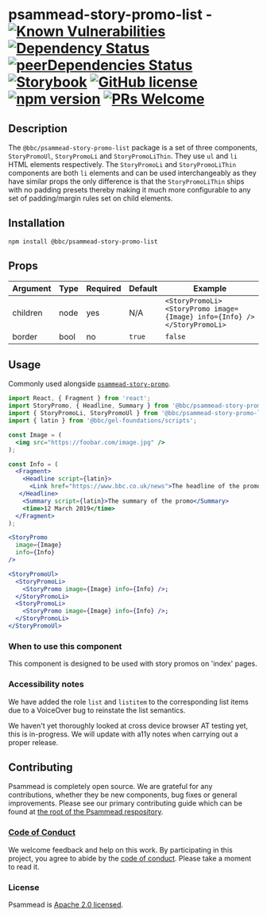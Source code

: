 # psammead-story-promo-list - [![Known Vulnerabilities](https://snyk.io/test/github/bbc/psammead/badge.svg?targetFile=packages%2Fcomponents%2Fpsammead-story-promo-list%2Fpackage.json)](https://snyk.io/test/github/bbc/psammead?targetFile=packages%2Fcomponents%2Fpsammead-story-promo-list%2Fpackage.json) [![Dependency Status](https://david-dm.org/bbc/psammead.svg?path=packages/components/psammead-story-promo)](https://david-dm.org/bbc/psammead?path=packages/components/psammead-story-promo) [![peerDependencies Status](https://david-dm.org/bbc/psammead/peer-status.svg?path=packages/components/psammead-story-promo)](https://david-dm.org/bbc/psammead?path=packages/components/psammead-story-promo&type=peer) [![Storybook](https://raw.githubusercontent.com/storybooks/story-promo-list/master/badge/badge-storybook.svg?sanitize=true)](https://bbc.github.io/psammead/?path=/story/story-promo-list--default) [![GitHub license](https://img.shields.io/badge/license-Apache%202.0-blue.svg)](https://github.com/bbc/psammead/blob/latest/LICENSE) [![npm version](https://img.shields.io/npm/v/@bbc/psammead-story-promo-list.svg)](https://www.npmjs.com/package/@bbc/psammead-story-promo-list) [![PRs Welcome](https://img.shields.io/badge/PRs-welcome-brightgreen.svg)](https://github.com/bbc/psammead/blob/latest/CONTRIBUTING.md)

## Description

The `@bbc/psammead-story-promo-list` package is a set of three components, `StoryPromoUl`, `StoryPromoLi` and `StoryPromoLiThin`. They use `ul` and `li` HTML elements respectively. The `StoryPromoLi` and `StoryPromoLiThin` components are both `li` elements and can be used interchangeably as they have similar props the only difference is that the `StoryPromoLiThin` ships with no padding presets thereby making it much more configurable to any set of padding/margin rules set on child elements.

## Installation

`npm install @bbc/psammead-story-promo-list`

## Props

<!-- prettier-ignore -->
| Argument | Type | Required | Default | Example        |
| -------- | ---- | -------- | ------- | -------------- |
| children | node | yes      | N/A     | `<StoryPromoLi><StoryPromo image={Image} info={Info} /></StoryPromoLi>` |
| border   | bool | no       | `true`    | `false` |

## Usage

Commonly used alongside [`psammead-story-promo`](https://github.com/BBC-News/psammead/tree/latest/packages/components/psammead-story-promo).

```jsx
import React, { Fragment } from 'react';
import StoryPromo, { Headline, Summary } from '@bbc/psammead-story-promo';
import { StoryPromoLi, StoryPromoUl } from '@bbc/psammead-story-promo-list';
import { latin } from '@bbc/gel-foundations/scripts';

const Image = (
  <img src="https://foobar.com/image.jpg" />
);

const Info = (
  <Fragment>
    <Headline script={latin}>
      <Link href="https://www.bbc.co.uk/news">The headline of the promo</Link>
   </Headline>
    <Summary script={latin}>The summary of the promo</Summary>
    <time>12 March 2019</time>
  </Fragment>
);

<StoryPromo
  image={Image}
  info={Info}
/>

<StoryPromoUl>
  <StoryPromoLi>
    <StoryPromo image={Image} info={Info} />;
  </StoryPromoLi>
  <StoryPromoLi>
    <StoryPromo image={Image} info={Info} />;
  </StoryPromoLi>
</StoryPromoUl>

```

### When to use this component

This component is designed to be used with story promos on 'index' pages.

<!-- ### When not to use this component -->

### Accessibility notes

We have added the role `list` and `listitem` to the corresponding list items due to a VoiceOver bug to reinstate the list semantics.

We haven't yet thoroughly looked at cross device browser AT testing yet, this is in-progress. We will update with a11y notes when carrying out a proper release.

<!-- ## Roadmap -->

## Contributing

Psammead is completely open source. We are grateful for any contributions, whether they be new components, bug fixes or general improvements. Please see our primary contributing guide which can be found at [the root of the Psammead respository](https://github.com/bbc/psammead/blob/latest/CONTRIBUTING.md).

### [Code of Conduct](https://github.com/bbc/psammead/blob/latest/CODE_OF_CONDUCT.md)

We welcome feedback and help on this work. By participating in this project, you agree to abide by the [code of conduct](https://github.com/bbc/psammead/blob/latest/CODE_OF_CONDUCT.md). Please take a moment to read it.

### License

Psammead is [Apache 2.0 licensed](https://github.com/bbc/psammead/blob/latest/LICENSE).

